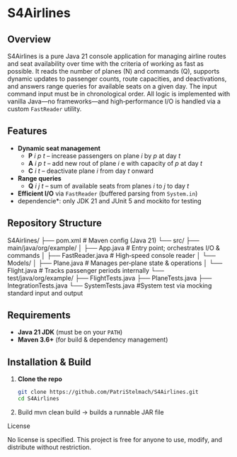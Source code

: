 # S4Airlines

## Overview
S4Airlines is a pure Java 21 console application for managing airline routes and seat availability over time with the criteria of working as fast as possible. 
It reads the number of planes (N) and commands (Q), supports dynamic updates to passenger counts, route capacities, and deactivations, and answers range queries for available seats on a given day.
The input command input must be in chronological order.
All logic is implemented with vanilla Java—no frameworks—and high‐performance I/O is handled via a custom `FastReader` utility.

## Features
- **Dynamic seat management**  
  - **P** _i_ _p_ _t_ – increase passengers on plane _i_ by _p_ at day _t_  
  - **A** _i_ _p_ _t_ – add new rout of plane _i_ e with capacity of _p_ at day _t_  
  - **C** _i_ _t_ – deactivate plane _i_ from day _t_ onward  
- **Range queries**  
  - **Q** _i_ _j_ _t_ – sum of available seats from planes _i_ to _j_ to day _t_  
- **Efficient I/O** via `FastReader` (buffered parsing from `System.in`)  
- dependencie*: only JDK 21 and JUnit 5 and mockito for testing 
## Repository Structure

S4Airlines/
├── pom.xml # Maven config (Java 21)
└── src/
├── main/java/org/example/
│ ├── App.java # Entry point; orchestrates I/O & commands
│ ├── FastReader.java # High‐speed console reader
│ └── Models/
│ ├── Plane.java # Manages per‐plane state & operations
│ └── Flight.java # Tracks passenger periods internally
└── test/java/org/example/
├── FlightTests.java
├── PlaneTests.java
├── IntegrationTests.java
└── SystemTests.java #System test via mocking standard input and output


## Requirements
- **Java 21 JDK** (must be on your `PATH`)
- **Maven 3.6+** (for build & dependency management)
  
## Installation & Build
1. **Clone the repo**  
   ```bash
   git clone https://github.com/PatriStelmach/S4Airlines.git
   cd S4Airlines

2. Build
   mvn clean build -> builds a runnable JAR file

   
License

No license is specified. This project is free for anyone to use, modify, and distribute without restriction.
